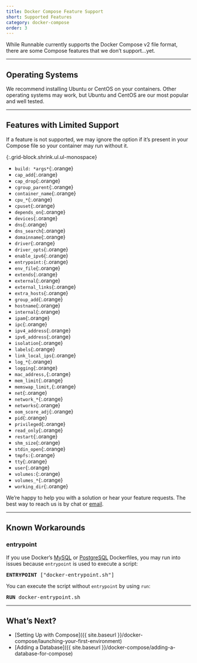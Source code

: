 ```yaml
---
title: Docker Compose Feature Support
short: Supported Features
category: docker-compose
order: 3
---
```


While Runnable currently supports the Docker Compose v2 file format, there are some Compose features that we don’t support…yet.

---

## Operating Systems

We recommend installing Ubuntu or CentOS on your containers. Other operating systems may work, but Ubuntu and CentOS are our most popular and well tested.

---

## Features with Limited Support

If a feature is not supported, we may ignore the option if it’s present in your Compose file so your container may run without it.

{:.grid-block.shrink.ul.ul-monospace}
* `build: *args*`{:.orange}
* `cap_add`{:.orange}
* `cap_drop`{:.orange}
* `cgroup_parent`{:.orange}
* `container_name`{:.orange}
* `cpu_*`{:.orange}
* `cpuset`{:.orange}
* `depends_on`{:.orange}
* `devices`{:.orange}
* `dns`{:.orange}
* `dns_search`{:.orange}
* `domainname`{:.orange}
* `driver`{:.orange}
* `driver_opts`{:.orange}
* `enable_ipv6`{:.orange}
* `entrypoint:`{:.orange}
* `env_file`{:.orange}
* `extends`{:.orange}
* `external`{:.orange}
* `external_links`{:.orange}
* `extra_hosts`{:.orange}
* `group_add`{:.orange}
* `hostname`{:.orange}
* `internal`{:.orange}
* `ipam`{:.orange}
* `ipc`{:.orange}
* `ipv4_address`{:.orange}
* `ipv6_address`{:.orange}
* `isolation`{:.orange}
* `labels`{:.orange}
* `link_local_ips`{:.orange}
* `log_*`{:.orange}
* `logging`{:.orange}
* `mac_address,`{:.orange}
* `mem_limit`{:.orange}
* `memswap_limit,`{:.orange}
* `net`{:.orange}
* `network_*`{:.orange}
* `networks`{:.orange}
* `oom_score_adj`{:.orange}
* `pid`{:.orange}
* `privileged`{:.orange}
* `read_only`{:.orange}
* `restart`{:.orange}
* `shm_size`{:.orange}
* `stdin_open`{:.orange}
* `tmpfs:`{:.orange}
* `tty`{:.orange}
* `user`{:.orange}
* `volumes:`{:.orange}
* `volumes_*`{:.orange}
* `working_dir`{:.orange}

We’re happy to help you with a solution or hear your feature requests. The best way to reach us is by <a class="link js-intercom-open">chat</a> or [email](mailto:support@runnable.com).

---

## Known Workarounds

### entrypoint

If you use Docker’s [MySQL](https://github.com/docker-library/mysql/blob/master/5.6/Dockerfile#L66) or [PostgreSQL](https://github.com/docker-library/postgres/blob/master/9.6/Dockerfile#L66) Dockerfiles, you may run into issues because `entrypoint` is used to execute a script:

<pre>
<strong>ENTRYPOINT</strong> ["docker-entrypoint.sh"]
</pre>

You can execute the script without `entrypoint` by using `run`:

<pre>
<strong>RUN</strong> docker-entrypoint.sh
</pre>

---

## What’s Next?

- [Setting Up with Compose]({{ site.baseurl }}/docker-compose/launching-your-first-environment)
- [Adding a Database]({{ site.baseurl }}/docker-compose/adding-a-database-for-compose)
